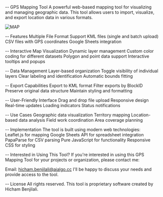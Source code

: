 -- GPS Mapping Tool
A powerful web-based mapping tool for visualizing and managing geographic data. This tool allows users to import, visualize, and export location data in various formats.

![MAP](https://github.com/user-attachments/assets/e3cbc1aa-f1d5-47cd-8f49-8dd01b90fe1b)

-- Features
Multiple File Format Support
KML files (single and batch upload)
CSV files with GPS coordinates
Google Sheets integration


-- Interactive Map Visualization
Dynamic layer management
Custom color coding for different datasets
Polygon and point data support
Interactive tooltips and popups


-- Data Management
Layer-based organization
Toggle visibility of individual layers
Clear labeling and identification
Automatic bounds fitting


-- Export Capabilities
Export to KML format
Filter exports by BlockID
Preserve original data structure
Maintain styling and formatting


-- User-Friendly Interface
Drag and drop file upload
Responsive design
Real-time updates
Loading indicators
Status notifications



-- Use Cases
Geographic data visualization
Territory mapping
Location-based data analysis
Field work coordination
Area coverage planning

-- Implementation
The tool is built using modern web technologies:
Leaflet.js for mapping
Google Sheets API for spreadsheet integration
PapaParse for CSV parsing
Pure JavaScript for functionality
Responsive CSS for styling



-- Interested in Using This Tool?
If you're interested in using this GPS Mapping Tool for your projects or organization, please contact me:

Email: hicham.benjilali@aialgo.cc
I'll be happy to discuss your needs and provide access to the tool.

-- License
All rights reserved. This tool is proprietary software created by Hicham Benjilali.

